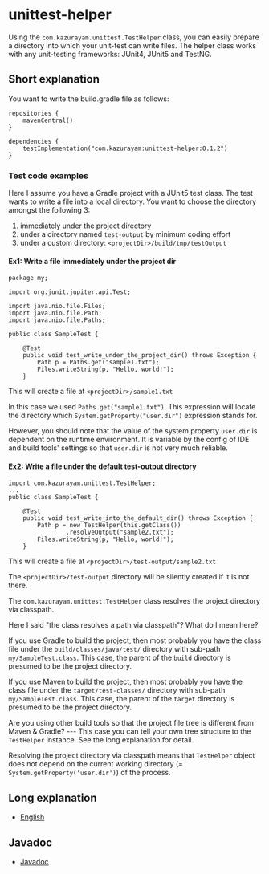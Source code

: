 # unittest-helper

Using the `com.kazurayam.unittest.TestHelper` class, you can easily prepare a directory into which your unit-test can write files. The helper class works with any unit-testing frameworks: JUnit4, JUnit5 and TestNG.

## Short explanation

You want to write the build.gradle file as follows:

```
repositories {
    mavenCentral()
}

dependencies {
    testImplementation("com.kazurayam:unittest-helper:0.1.2")
}
```

### Test code examples

Here I assume you have a Gradle project with a JUnit5 test class. The test wants to write a file into a local directory. You want to choose the directory amongst the following 3:

1. immediately under the project directory
2. under a directory named `test-output` by minimum coding effort
3. under a custom directory: `<projectDir>/build/tmp/testOutput`

#### Ex1: Write a file immediately under the project dir

```
package my;

import org.junit.jupiter.api.Test;

import java.nio.file.Files;
import java.nio.file.Path;
import java.nio.file.Paths;

public class SampleTest {

    @Test
    public void test_write_under_the_project_dir() throws Exception {
        Path p = Paths.get("sample1.txt");
        Files.writeString(p, "Hello, world!");
    }

```

This will create a file at `<projectDir>/sample1.txt`

In this case we used `Paths.get("sample1.txt")`. This expression will locate the directory which `System.getProperty("user.dir")` expression stands for.

However, you should note that the value of the system property `user.dir` is dependent on the runtime environment. It is variable by the config of IDE and build tools' settings so that `user.dir` is not very much reliable.

#### Ex2: Write a file under the default test-output directory

```
import com.kazurayam.unittest.TestHelper;
...
public class SampleTest {

    @Test
    public void test_write_into_the_default_dir() throws Exception {
        Path p = new TestHelper(this.getClass())
                .resolveOutput("sample2.txt");
        Files.writeString(p, "Hello, world!");
    }
```

This will create a file at `<projectDir>/test-output/sample2.txt`

The `<projectDir>/test-output` directory will be silently created if it is not there.

The `com.kazurayam.unittest.TestHelper` class resolves the project directory via classpath. 

Here I said "the class resolves a path via classpath"? What do I mean here?

If you use Gradle to build the project, then most probably you have the class file under the `build/classes/java/test/` directory with sub-path `my/SampleTest.class`. This case, the parent of the `build` directory is presumed to be the project directory. 

If you use Maven to build the project, then most probably you have the class file under the `target/test-classes/` directory with sub-path `my/SampleTest.class`. This case, the parent of the `target` directory is presumed to be the project directory.

Are you using other build tools so that the project file tree is different from Maven & Gradle? --- This case you can tell your own tree structure to the `TestHelper` instance. See the long explanation for detail.

Resolving the project directory via classpath means that `TestHelper` object does not depend on the current working directory (= `System.getProperty('user.dir')`) of the process.

## Long explanation

- [English](https://kazurayam.github.io/unittest-helper/index.md)

## Javadoc

- [Javadoc](https://kazurayam.github.io/unittest-helper/api/)